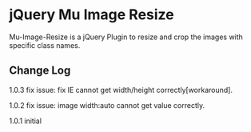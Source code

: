 # jQuery Mu Image Resize

Mu-Image-Resize is a jQuery Plugin to resize and crop the images with specific class names.

## Change Log

1.0.3 fix issue: fix IE cannot get width/height correctly[workaround].

1.0.2 fix issue: image width:auto cannot get value correctly.

1.0.1 initial